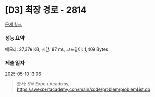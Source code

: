 # [D3] 최장 경로 - 2814 

[문제 링크](https://swexpertacademy.com/main/code/problem/problemDetail.do?contestProbId=AV7GOPPaAeMDFAXB) 

### 성능 요약

메모리: 27,376 KB, 시간: 87 ms, 코드길이: 1,409 Bytes

### 제출 일자

2025-05-10 13:06



> 출처: SW Expert Academy, https://swexpertacademy.com/main/code/problem/problemList.do